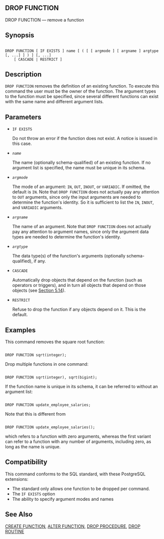 ## DROP FUNCTION

DROP FUNCTION — remove a function

## Synopsis

```

DROP FUNCTION [ IF EXISTS ] name [ ( [ [ argmode ] [ argname ] argtype [, ...] ] ) ] [, ...]
    [ CASCADE | RESTRICT ]
```

## Description

`DROP FUNCTION` removes the definition of an existing function. To execute this command the user must be the owner of the function. The argument types to the function must be specified, since several different functions can exist with the same name and different argument lists.

## Parameters

* `IF EXISTS`

    Do not throw an error if the function does not exist. A notice is issued in this case.

* *`name`*

    The name (optionally schema-qualified) of an existing function. If no argument list is specified, the name must be unique in its schema.

* *`argmode`*

    The mode of an argument: `IN`, `OUT`, `INOUT`, or `VARIADIC`. If omitted, the default is `IN`. Note that `DROP FUNCTION` does not actually pay any attention to `OUT` arguments, since only the input arguments are needed to determine the function's identity. So it is sufficient to list the `IN`, `INOUT`, and `VARIADIC` arguments.

* *`argname`*

    The name of an argument. Note that `DROP FUNCTION` does not actually pay any attention to argument names, since only the argument data types are needed to determine the function's identity.

* *`argtype`*

    The data type(s) of the function's arguments (optionally schema-qualified), if any.

* `CASCADE`

    Automatically drop objects that depend on the function (such as operators or triggers), and in turn all objects that depend on those objects (see [Section 5.14](ddl-depend.html "5.14. Dependency Tracking")).

* `RESTRICT`

    Refuse to drop the function if any objects depend on it. This is the default.

## Examples

This command removes the square root function:

```

DROP FUNCTION sqrt(integer);
```

Drop multiple functions in one command:

```

DROP FUNCTION sqrt(integer), sqrt(bigint);
```

If the function name is unique in its schema, it can be referred to without an argument list:

```

DROP FUNCTION update_employee_salaries;
```

Note that this is different from

```

DROP FUNCTION update_employee_salaries();
```

which refers to a function with zero arguments, whereas the first variant can refer to a function with any number of arguments, including zero, as long as the name is unique.

## Compatibility

This command conforms to the SQL standard, with these PostgreSQL extensions:

* The standard only allows one function to be dropped per command.
* The `IF EXISTS` option
* The ability to specify argument modes and names

## See Also

[CREATE FUNCTION](sql-createfunction.html "CREATE FUNCTION"), [ALTER FUNCTION](sql-alterfunction.html "ALTER FUNCTION"), [DROP PROCEDURE](sql-dropprocedure.html "DROP PROCEDURE"), [DROP ROUTINE](sql-droproutine.html "DROP ROUTINE")